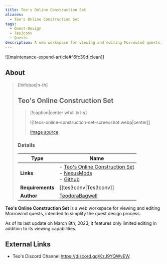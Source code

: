 ```yaml
---
title: Teo's Online Construction Set
aliases:
  - Teo's Online Construction Set
tags:
  - Quest-Design
  - Tes3conv
  - Quests
description: A web workspace for viewing and editing Morrowind quests, intended to simplify the quest design process.
---
```


![[maintenance-expand-article#^6fc39d|clean]]

## About

> [!infobox|n-th]
> 
> ## Teo's Online Construction Set
> 
> > [!caption|center wfull txt-s]
> > 
> > ![[teos-online-construction-set-screenshot.webp|center]]
> > 
> > [image source](https://staticdelivery.nexusmods.com/mods/100/images/52471/52471-1678793414-1768448039.png)
> 
> ### Details
> 
> | Type | Name |
> | --- | --- |
> | **Links** | - [Teo's Online Construction Set](https://drambero.github.io/)<br>- [NexusMods](https://www.nexusmods.com/morrowind/mods/52471)<br>- [Github](https://github.com/DramBero/DramBero.github.io) |
> | **Requirements** | [[tes3conv\|Tes3conv]] |
> | **Author** | [TeodoraBagwell](https://next.nexusmods.com/profile/TeodoroBagwell/about-me) |

**Teo's Online Construction Set** is a web workspace for viewing and editing Morrowind quests, intended to simplify the quest design process.

As of its last update on March 8th, 2023, it features only limited editing in addition to its viewing capabilities.

## External Links

- Teo's Discord Channel https://discord.gg/KzJ9YQWvEW